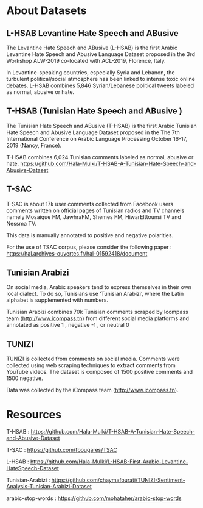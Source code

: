 # About Datasets

## L-HSAB Levantine Hate Speech and ABusive 
The Levantine Hate Speech and ABusive (L-HSAB) is the first Arabic Levantine Hate Speech and Abusive Language Dataset proposed in the 3rd Workshop ALW-2019 co-located with ACL-2019, Florence, Italy.

In Levantine-speaking countries, especially Syria and Lebanon, the turbulent political/social atmosphere has been linked to intense toxic online debates.
L-HSAB combines 5,846 Syrian/Lebanese political tweets labeled as normal, abusive or hate.

## T-HSAB (Tunisian Hate Speech and ABusive )
The Tunisian Hate Speech and ABusive (T-HSAB) is the first Arabic Tunisian Hate Speech and Abusive Language Dataset proposed in the The 7th International Conference on Arabic Language Processing October 16-17, 2019 (Nancy, France).

T-HSAB combines 6,024 Tunisian comments labeled as normal, abusive or hate. 
https://github.com/Hala-Mulki/T-HSAB-A-Tunisian-Hate-Speech-and-Abusive-Dataset

## T-SAC
T-SAC is about 17k user comments collected from Facebook users comments written on official pages of Tunisian radios and TV channels namely Mosaique FM, JawhraFM, Shemes FM, HiwarElttounsi TV and Nessma TV. 

This data is manually annotated to positive and negative polarities. 

For the use of TSAC corpus, please consider the following paper :
https://hal.archives-ouvertes.fr/hal-01592418/document

## Tunisian Arabizi
On social media, Arabic speakers tend to express themselves in their own local dialect. To do so, Tunisians use ‘Tunisian Arabizi’, where the Latin alphabet is supplemented with numbers.

Tunisian Arabizi  combines 70k Tunisian comments scraped by Icompass team (http://www.icompass.tn) from different social media platforms and annotated as  positive 1 , negative -1 , or neutral 0  

## TUNIZI
TUNIZI is collected from comments on social media.
Comments were collected using web scraping techniques to extract comments from YouTube videos.
The dataset is composed of 1500 positive comments and 1500 negative.

Data was collected by the iCompass team (http://www.icompass.tn).


# Resources

T-HSAB :         https://github.com/Hala-Mulki/T-HSAB-A-Tunisian-Hate-Speech-and-Abusive-Dataset

T-SAC :         https://github.com/fbougares/TSAC

L-HSAB           : https://github.com/Hala-Mulki/L-HSAB-First-Arabic-Levantine-HateSpeech-Dataset

Tunisian-Arabizi : https://github.com/chaymafourati/TUNIZI-Sentiment-Analysis-Tunisian-Arabizi-Dataset

arabic-stop-words : https://github.com/mohataher/arabic-stop-words
